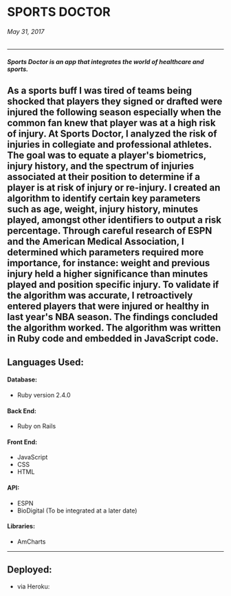# SPORTS DOCTOR

###### May 31, 2017
----

##### Sports Doctor is an app that integrates the world of healthcare and sports.
As a sports buff I was tired of teams being shocked that players they signed or drafted were injured the following season especially when the common fan knew that player was at a high risk of injury.
At Sports Doctor, I analyzed the risk of injuries in collegiate and professional athletes. The goal was to equate a player's biometrics, injury history, and the spectrum of injuries associated at their position to determine if a player is at risk of injury or re-injury. I created an algorithm to identify certain key parameters such as age, weight, injury history, minutes played, amongst other identifiers to output a risk percentage.
Through careful research of ESPN and the American Medical Association, I determined which parameters required more importance, for instance: weight and previous injury held a higher significance than minutes played and position specific injury. To validate if the algorithm was accurate, I retroactively entered players that were injured or healthy in last year's NBA season. The findings concluded the algorithm worked. The algorithm was written in Ruby code and embedded in JavaScript code.
---
## Languages Used:
#### Database:
* Ruby version 2.4.0

#### Back End:
* Ruby on Rails
#### Front End:
* JavaScript
* CSS
* HTML
#### API:
* ESPN
* BioDigital (To be integrated at a later date)
#### Libraries:
* AmCharts
---
## Deployed:
* via Heroku:
